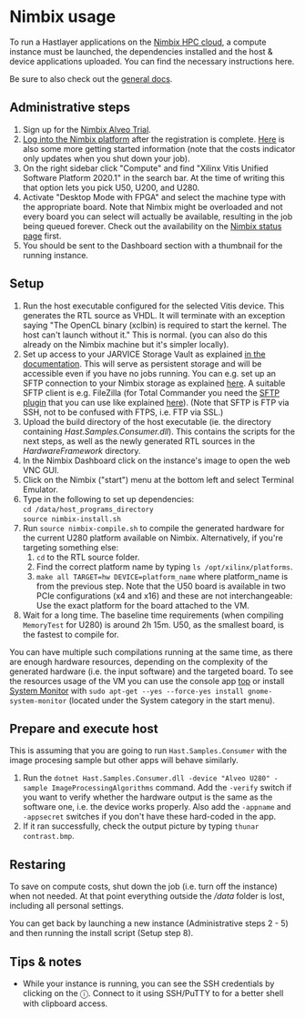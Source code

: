 # Nimbix usage



To run a Hastlayer applications on the [Nimbix HPC cloud](https://www.nimbix.net/), a compute instance must be launched, the dependencies installed and the host & device applications uploaded. You can find the necessary instructions here.

Be sure to also check out the [general docs](../Readme.md).


## Administrative steps

1. Sign up for the [Nimbix Alveo Trial](https://www.nimbix.net/alveotrial).
2. [Log into the Nimbix platform](https://platform.jarvice.com/) after the registration is complete. [Here](https://support.nimbix.net/hc/en-us/articles/360035258971-Getting-Started-With-Alveo-Trial) is also some more getting started information (note that the costs indicator only updates when you shut down your job).
3. On the right sidebar click "Compute" and find "Xilinx Vitis Unified Software Platform 2020.1" in the search bar. At the time of writing this that option lets you pick U50, U200, and U280.
4. Activate "Desktop Mode with FPGA" and select the machine type with the appropriate board. Note that Nimbix might be overloaded and not every board you can select will actually be available, resulting in the job being queued forever. Check out the availability on the [Nimbix status page](https://status.jarvice.com/) first.
5. You should be sent to the Dashboard section with a thumbnail for the running instance.


## Setup

1. Run the host executable configured for the selected Vitis device. This generates the RTL source as VHDL. It will terminate with an exception saying "The OpenCL binary (xclbin) is required to start the kernel. The host can't launch without it." This is normal. (you can also do this already on the Nimbix machine but it's simpler locally).
2. Set up access to your JARVICE Storage Vault as explained [in the documentation](https://support.nimbix.net/hc/en-us/articles/208083526-How-do-I-transfer-files-to-and-from-JARVICE-). This will serve as persistent storage and will be accessible even if you have no jobs running. You can e.g. set up an SFTP connection to your Nimbix storage as explained [here](https://support.nimbix.net/hc/en-us/articles/115000157983-How-to-Upload-Data-to-JARVICE-using-SFTP). A suitable SFTP client is e.g. FileZilla (for Total Commander you need the [SFTP plugin](https://www.ghisler.com/plugins.htm) that you can use like explained [here](https://webhosting.platon.org/article.php?support::totalcommander)). (Note that SFTP is FTP via SSH, not to be confused with FTPS, i.e. FTP via SSL.)
3. Upload the build directory of the host executable (ie. the directory containing *Hast.Samples.Consumer.dll*). This contains the scripts for the next steps, as well as the newly generated RTL sources in the *HardwareFramework* directory.
4. In the Nimbix Dashboard click on the instance's image to open the web VNC GUI.
6. Click on the Nimbix ("start") menu at the bottom left and select Terminal Emulator.
7. Type in the following to set up dependencies:<br/>
  `cd /data/host_programs_directory`<br/>
  `source nimbix-install.sh`
9. Run `source nimbix-compile.sh` to compile the generated hardware for the current U280 platform available on Nimbix. Alternatively, if you're targeting something else:
    1. `cd` to the RTL source folder.
    2. Find the correct platform name by typing `ls /opt/xilinx/platforms`.
    3. `make all TARGET=hw DEVICE=platform_name` where platform_name is from the previous step. Note that the U50 board is available in two PCIe configurations (x4 and x16) and these are not interchangeable: Use the exact platform for the board attached to the VM.
10. Wait for a long time. The baseline time requirements (when compiling `MemoryTest` for U280) is around 2h 15m. U50, as the smallest board, is the fastest to compile for.

You can have multiple such compilations running at the same time, as there are enough hardware resources, depending on the complexity of the generated hardware (i.e. the input software) and the targeted board. To see the resources usage of the VM you can use the console app [top](https://linux.die.net/man/1/top) or install [System Monitor](https://help.gnome.org/users/gnome-system-monitor/) with `sudo apt-get --yes --force-yes install gnome-system-monitor` (located under the System category in the start menu).


## Prepare and execute host

This is assuming that you are going to run `Hast.Samples.Consumer` with the image procesing sample but other apps will behave similarly.

1. Run the `dotnet Hast.Samples.Consumer.dll -device "Alveo U280" -sample ImageProcessingAlgorithms` command. Add the `-verify` switch if you want to verify whether the hardware output is the same as the software one, i.e. the device works properly. Also add the `-appname` and `-appsecret` switches if you don't have these hard-coded in the app.
3. If it ran successfully, check the output picture by typing `thunar contrast.bmp`.


## Restaring

To save on compute costs, shut down the job (i.e. turn off the instance) when not needed. At that point everything outside the */data* folder is lost, including all personal settings.

You can get back by launching a new instance (Administrative steps 2 - 5) and then running the install script (Setup step 8).


## Tips & notes

- While your instance is running, you can see the SSH credentials by clicking on the ⓘ. Connect to it using SSH/PuTTY to for a better shell with clipboard access.

